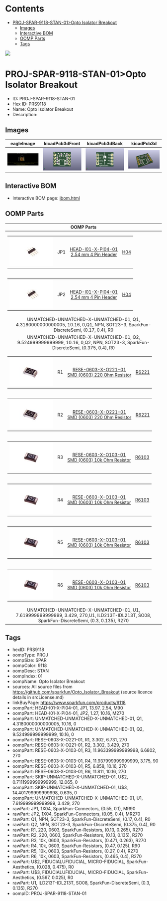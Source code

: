 



Contents
========

* [PROJ-SPAR-9118-STAN-01>Opto Isolator Breakout](#proj-spar-9118-stan-01opto-isolator-breakout)
	* [Images](#images)
	* [Interactive BOM](#interactive-bom)
	* [OOMP Parts](#oomp-parts)
	* [Tags](#tags)
  
![][im]
# PROJ-SPAR-9118-STAN-01>Opto Isolator Breakout

- ID: PROJ-SPAR-9118-STAN-01
- Hex ID: PRS9118
- Name: Opto Isolator Breakout
- Description: 

## Images
  
  

|eagleImage|kicadPcb3dFront|kicadPcb3dBack|kicadPcb3d|
| :---: | :---: | :---: | :---: |
|[![eagleImage](eagleImage_140.png)](eagleImage_600.png)|[![kicadPcb3dFront](kicadPcb3dFront_140.png)](kicadPcb3dFront_600.png)|[![kicadPcb3dBack](kicadPcb3dBack_140.png)](kicadPcb3dBack_600.png)|[![kicadPcb3d](kicadPcb3d_140.png)](kicadPcb3d_600.png)|

## Interactive BOM

- Interactive BOM page: [ibom.html](kicad/bom/ibom.html)

## OOMP Parts
  

|OOMP Parts|
| :---: |
|<table><tr><td>![HEAD-I01-X-PI04-01](https://raw.githubusercontent.com/oomlout/oomlout_OOMP_parts/main/HEAD-I01-X-PI04-01/image_140.jpg)</td><td> JP1</td><td>[HEAD-I01-X-PI04-01<br>2.54 mm 4 Pin Header](https://github.com/oomlout/oomlout_OOMP_parts/tree/main/HEAD-I01-X-PI04-01/)</td><td>[H04](https://github.com/oomlout/oomlout_OOMP_parts/tree/main/HEAD-I01-X-PI04-01/)</td></tr></table>|
|<table><tr><td>![HEAD-I01-X-PI04-01](https://raw.githubusercontent.com/oomlout/oomlout_OOMP_parts/main/HEAD-I01-X-PI04-01/image_140.jpg)</td><td> JP2</td><td>[HEAD-I01-X-PI04-01<br>2.54 mm 4 Pin Header](https://github.com/oomlout/oomlout_OOMP_parts/tree/main/HEAD-I01-X-PI04-01/)</td><td>[H04](https://github.com/oomlout/oomlout_OOMP_parts/tree/main/HEAD-I01-X-PI04-01/)</td></tr></table>|
|UNMATCHED-UNMATCHED-X-UNMATCHED-01, Q1, 4.3180000000000005, 10.16, 0,Q1, NPN, SOT23-3, SparkFun-DiscreteSemi, (0.17, 0.4), R0|
|UNMATCHED-UNMATCHED-X-UNMATCHED-01, Q2, 9.524999999999999, 10.16, 0,Q2, NPN, SOT23-3, SparkFun-DiscreteSemi, (0.375, 0.4), R0|
|<table><tr><td>![RESE-0603-X-O221-01](https://raw.githubusercontent.com/oomlout/oomlout_OOMP_parts/main/RESE-0603-X-O221-01/image_140.jpg)</td><td> R1</td><td>[RESE-0603-X-O221-01<br>SMD (0603) 220 Ohm Resistor](https://github.com/oomlout/oomlout_OOMP_parts/tree/main/RESE-0603-X-O221-01/)</td><td>[R6221](https://github.com/oomlout/oomlout_OOMP_parts/tree/main/RESE-0603-X-O221-01/)</td></tr></table>|
|<table><tr><td>![RESE-0603-X-O221-01](https://raw.githubusercontent.com/oomlout/oomlout_OOMP_parts/main/RESE-0603-X-O221-01/image_140.jpg)</td><td> R2</td><td>[RESE-0603-X-O221-01<br>SMD (0603) 220 Ohm Resistor](https://github.com/oomlout/oomlout_OOMP_parts/tree/main/RESE-0603-X-O221-01/)</td><td>[R6221](https://github.com/oomlout/oomlout_OOMP_parts/tree/main/RESE-0603-X-O221-01/)</td></tr></table>|
|<table><tr><td>![RESE-0603-X-O103-01](https://raw.githubusercontent.com/oomlout/oomlout_OOMP_parts/main/RESE-0603-X-O103-01/image_140.jpg)</td><td> R3</td><td>[RESE-0603-X-O103-01<br>SMD (0603) 10k Ohm Resistor](https://github.com/oomlout/oomlout_OOMP_parts/tree/main/RESE-0603-X-O103-01/)</td><td>[R6103](https://github.com/oomlout/oomlout_OOMP_parts/tree/main/RESE-0603-X-O103-01/)</td></tr></table>|
|<table><tr><td>![RESE-0603-X-O103-01](https://raw.githubusercontent.com/oomlout/oomlout_OOMP_parts/main/RESE-0603-X-O103-01/image_140.jpg)</td><td> R4</td><td>[RESE-0603-X-O103-01<br>SMD (0603) 10k Ohm Resistor](https://github.com/oomlout/oomlout_OOMP_parts/tree/main/RESE-0603-X-O103-01/)</td><td>[R6103](https://github.com/oomlout/oomlout_OOMP_parts/tree/main/RESE-0603-X-O103-01/)</td></tr></table>|
|<table><tr><td>![RESE-0603-X-O103-01](https://raw.githubusercontent.com/oomlout/oomlout_OOMP_parts/main/RESE-0603-X-O103-01/image_140.jpg)</td><td> R5</td><td>[RESE-0603-X-O103-01<br>SMD (0603) 10k Ohm Resistor](https://github.com/oomlout/oomlout_OOMP_parts/tree/main/RESE-0603-X-O103-01/)</td><td>[R6103](https://github.com/oomlout/oomlout_OOMP_parts/tree/main/RESE-0603-X-O103-01/)</td></tr></table>|
|<table><tr><td>![RESE-0603-X-O103-01](https://raw.githubusercontent.com/oomlout/oomlout_OOMP_parts/main/RESE-0603-X-O103-01/image_140.jpg)</td><td> R6</td><td>[RESE-0603-X-O103-01<br>SMD (0603) 10k Ohm Resistor](https://github.com/oomlout/oomlout_OOMP_parts/tree/main/RESE-0603-X-O103-01/)</td><td>[R6103](https://github.com/oomlout/oomlout_OOMP_parts/tree/main/RESE-0603-X-O103-01/)</td></tr></table>|
|UNMATCHED-UNMATCHED-X-UNMATCHED-01, U1, 7.619999999999999, 3.429, 270,U1, ILD213T-IDL213T, SO08, SparkFun-DiscreteSemi, (0.3, 0.135), R270|

## Tags

- hexID: PRS9118
- oompType: PROJ
- oompSize: SPAR
- oompColor: 9118
- oompDesc: STAN
- oompIndex: 01
- oompName: Opto Isolator Breakout
- sources: All source files from https://github.com/sparkfun/Opto_Isolator_Breakout (source licence details in srcLicense.md)
- linkBuyPage: https://www.sparkfun.com/products/9118
- oompPart: HEAD-I01-X-PI04-01, JP1, 13.97, 2.54, M90
- oompPart: HEAD-I01-X-PI04-01, JP2, 1.27, 10.16, M270
- oompPart: UNMATCHED-UNMATCHED-X-UNMATCHED-01, Q1, 4.3180000000000005, 10.16, 0
- oompPart: UNMATCHED-UNMATCHED-X-UNMATCHED-01, Q2, 9.524999999999999, 10.16, 0
- oompPart: RESE-0603-X-O221-01, R1, 3.302, 6.731, 270
- oompPart: RESE-0603-X-O221-01, R2, 3.302, 3.429, 270
- oompPart: RESE-0603-X-O103-01, R3, 11.963399999999998, 6.6802, 270
- oompPart: RESE-0603-X-O103-01, R4, 11.937999999999999, 3.175, 90
- oompPart: RESE-0603-X-O103-01, R5, 6.858, 10.16, 270
- oompPart: RESE-0603-X-O103-01, R6, 11.811, 10.16, 270
- oompPart: SKIP-UNMATCHED-X-UNMATCHED-01, U$2, 0.7111999999999999, 12.065, 0
- oompPart: SKIP-UNMATCHED-X-UNMATCHED-01, U$3, 14.401799999999998, 0.635, 0
- oompPart: UNMATCHED-UNMATCHED-X-UNMATCHED-01, U1, 7.619999999999999, 3.429, 270
- rawPart: JP1, 1X04, SparkFun-Connectors, (0.55, 0.1), MR90
- rawPart: JP2, 1X04, SparkFun-Connectors, (0.05, 0.4), MR270
- rawPart: Q1, NPN, SOT23-3, SparkFun-DiscreteSemi, (0.17, 0.4), R0
- rawPart: Q2, NPN, SOT23-3, SparkFun-DiscreteSemi, (0.375, 0.4), R0
- rawPart: R1, 220, 0603, SparkFun-Resistors, (0.13, 0.265), R270
- rawPart: R2, 220, 0603, SparkFun-Resistors, (0.13, 0.135), R270
- rawPart: R3, 10k, 0603, SparkFun-Resistors, (0.471, 0.263), R270
- rawPart: R4, 10k, 0603, SparkFun-Resistors, (0.47, 0.125), R90
- rawPart: R5, 10k, 0603, SparkFun-Resistors, (0.27, 0.4), R270
- rawPart: R6, 10k, 0603, SparkFun-Resistors, (0.465, 0.4), R270
- rawPart: U$2, FIDUCIALUFIDUCIAL, MICRO-FIDUCIAL, SparkFun-Aesthetics, (0.028, 0.475), R0
- rawPart: U$3, FIDUCIALUFIDUCIAL, MICRO-FIDUCIAL, SparkFun-Aesthetics, (0.567, 0.025), R0
- rawPart: U1, ILD213T-IDL213T, SO08, SparkFun-DiscreteSemi, (0.3, 0.135), R270
- oompID: PROJ-SPAR-9118-STAN-01



[im]: kicadPcb3d_450.png
